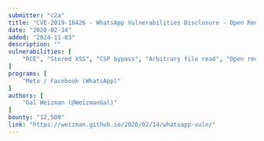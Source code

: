```yaml
---
submitter: "c2a"
title: "CVE-2019-18426 - WhatsApp Vulnerabilities Disclosure - Open Redirect + CSP Bypass + Persistent XSS + FS read permissions + potential for RCE"
date: "2020-02-14"
added: "2024-11-03"
description: ""
vulnerabilities: [
    "RCE", "Stored XSS", "CSP bypass", "Arbitrary file read", "Open redirect", "Security code review"
]
programs: [
    "Meta / Facebook (WhatsApp)"
]
authors: [
    "Gal Weizman (@WeizmanGal)"
]
bounty: "12,500"
link: "https://weizman.github.io/2020/02/14/whatsapp-vuln/"
---
```





